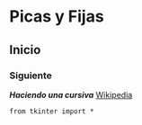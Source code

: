 # Picas y Fijas
## Inicio
### Siguiente
***Haciendo una cursiva***
[Wikipedia](https://es.wikipedia.org/wiki/Wikipedia:Portada)

~~~
from tkinter import *
~~~
